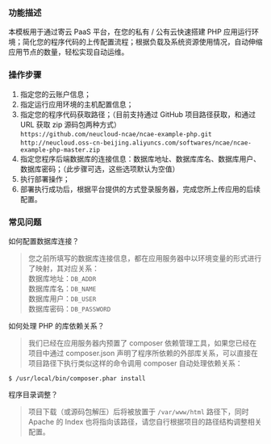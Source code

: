### 功能描述
本模板用于通过寄云 PaaS 平台，在您的私有 / 公有云快速搭建 PHP 应用运行环境；简化您的程序代码的上传配置流程；根据负载及系统资源使用情况，自动伸缩应用节点的数量，轻松实现自动运维。

### 操作步骤
1. 指定您的云账户信息；
2. 指定运行应用环境的主机配置信息；
3. 指定您的程序代码获取路径；（目前支持通过 GitHub 项目路径获取，和通过 URL 获取 zip 源码包两种方式）  
`https://github.com/neucloud-ncae/ncae-example-php.git`  
`http://neucloud.oss-cn-beijing.aliyuncs.com/softwares/ncae/ncae-example-php-master.zip`
4. 指定您程序后端数据库的连接信息：数据库地址、数据库库名、数据库用户、数据库密码；（此步骤可选，这些选项默认为空值）
5. 执行部署操作；
6. 部署执行成功后，根据平台提供的方式登录服务器，完成您所上传应用的后续配置。

### 常见问题
如何配置数据库连接？
> 您之前所填写的数据库连接信息，都在应用服务器中以环境变量的形式进行了映射，其对应关系：  
数据库地址：`DB_ADDR`  
数据库库名：`DB_NAME`  
数据库用户：`DB_USER`  
数据库密码：`DB_PASSWORD`

如何处理 PHP 的库依赖关系？
> 我们已经在应用服务器内预置了 composer 依赖管理工具，如果您已经在项目中通过 composer.json 声明了程序所依赖的外部库关系，可以直接在项目路径下执行类似这样的命令调用 composer 自动处理依赖关系：
```
$ /usr/local/bin/composer.phar install
```

程序目录调整？
> 项目下载（或源码包解压）后将被放置于 `/var/www/html` 路径下，同时 Apache 的 Index 也将指向该路径，请您自行根据项目的路径结构调整相关配置。
